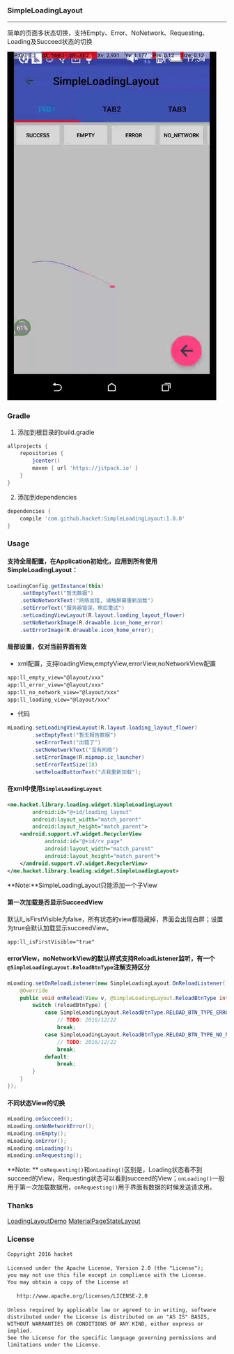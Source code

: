 ###  SimpleLoadingLayout

------

简单的页面多状态切换，支持Empty、Error、NoNetwork、Requesting、Loading及Succeed状态的切换

![](imgs/LoadingLayout-10fps.gif)


### Gradle

1. 添加到根目录的build.gradle

```groovy
allprojects {
    repositories {
        jcenter()
        maven { url 'https://jitpack.io' }
    }
}
```

2. 添加到dependencies

```groovy
dependencies {
    compile 'com.github.hacket:SimpleLoadingLayout:1.0.0'
}
```

### Usage

#### 支持全局配置，在Application初始化，应用到所有使用SimpleLoadingLayout：

```java
LoadingConfig.getInstance(this)
    .setEmptyText("暂无数据")
    .setNoNetworkText("网络出错, 请触屏幕重新加载")
    .setErrorText("服务器错误，稍后重试")
    .setLoadingViewLayout(R.layout.loading_layout_flower)
    .setNoNetworkImage(R.drawable.icon_home_error)
    .setErrorImage(R.drawable.icon_home_error);

```

#### 局部设置，仅对当前界面有效

* xml配置，支持loadingView,emptyView,errorView,noNetworkView配置
```xml
app:ll_empty_view="@layout/xxx"
app:ll_error_view="@layout/xxx"
app:ll_no_network_view="@layout/xxx"
app:ll_loading_view="@layout/xxx"
```

* 代码
```java
mLoading.setLoadingViewLayout(R.layout.loading_layout_flower)
        .setEmptyText("暂无报告数据")
        .setErrorText("出错了")
        .setNoNetworkText("没有网络")
        .setErrorImage(R.mipmap.ic_launcher)
        .setErrorTextSize(18)
        .setReloadButtonText("点我重新加载");
```

#### 在xml中使用`SimpleLoadingLayout`
```xml
<me.hacket.library.loading.widget.SimpleLoadingLayout
        android:id="@+id/loading_layout"
        android:layout_width="match_parent"
        android:layout_height="match_parent">
    <android.support.v7.widget.RecyclerView
            android:id="@+id/rv_page"
            android:layout_width="match_parent"
            android:layout_height="match_parent">
    </android.support.v7.widget.RecyclerView>
</me.hacket.library.loading.widget.SimpleLoadingLayout>
```

**Note:**SimpleLoadingLayout只能添加一个子View

#### 第一次加载是否显示SucceedView
默认ll_isFirstVisible为false，所有状态的view都隐藏掉，界面会出现白屏；设置为true会默认加载显示succeedView。
```xml
app:ll_isFirstVisible="true"
```

#### errorView，noNetworkView的默认样式支持ReloadListener监听，有一个`@SimpleLoadingLayout.ReloadBtnType`注解支持区分
```java
mLoading.setOnReloadListener(new SimpleLoadingLayout.OnReloadListener() {
    @Override
    public void onReload(View v, @SimpleLoadingLayout.ReloadBtnType int reloadBtnType) {
        switch (reloadBtnType) {
            case SimpleLoadingLayout.ReloadBtnType.RELOAD_BTN_TYPE_ERROR:
                // TODO: 2016/12/22
                break;
            case SimpleLoadingLayout.ReloadBtnType.RELOAD_BTN_TYPE_NO_NETWORK:
                // TODO: 2016/12/22
                break;
            default:
                break;
        }
    }
});
```

#### 不同状态View的切换
```java
mLoading.onSucceed();
mLoading.onNoNetworkError();
mLoading.onEmpty();
mLoading.onError();
mLoading.onLoading();
mLoading.onRequesting();
```
**Note: ** `onRequesting()`和`onLoading()`区别是，Loading状态看不到succeed的View，Requesting状态可以看到succeed的View；`onLoading()`一般用于第一次加载数据用，`onRequesting()`用于界面有数据的时候发送请求用。

### Thanks

[LoadingLayoutDemo](https://github.com/weavey/LoadingLayoutDemo "https://github.com/weavey/LoadingLayoutDemo")
[MaterialPageStateLayout](https://github.com/Syehunter/MaterialPageStateLayout "https://github.com/Syehunter/MaterialPageStateLayout")

### License

```
Copyright 2016 hacket

Licensed under the Apache License, Version 2.0 (the "License");
you may not use this file except in compliance with the License.
You may obtain a copy of the License at

   http://www.apache.org/licenses/LICENSE-2.0

Unless required by applicable law or agreed to in writing, software
distributed under the License is distributed on an "AS IS" BASIS,
WITHOUT WARRANTIES OR CONDITIONS OF ANY KIND, either express or implied.
See the License for the specific language governing permissions and
limitations under the License.
```